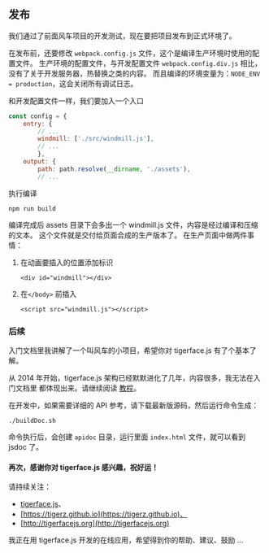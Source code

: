 ## 发布

我们通过了前面风车项目的开发测试，现在要把项目发布到正式环境了。

在发布前，还要修改 `webpack.config.js` 文件，这个是编译生产环境时使用的配置文件。
生产环境的配置文件，与开发配置文件 `webpack.config.div.js` 相比，没有了关于开发服务器，热替换之类的内容。
而且编译的环境变量为：`NODE_ENV = production`，这会关闭所有调试日志。

和开发配置文件一样，我们要加入一个入口
```javascript
const config = {
    entry: {
        // ...
        windmill: ['./src/windmill.js'],
        // ...
        },
    output: {
        path: path.resolve(__dirname, './assets'),
        // ...
```

执行编译
```shell
npm run build
```
编译完成后 assets 目录下会多出一个 windmill.js 文件，内容是经过编译和压缩的文本。
这个文件就是交付给页面合成的生产版本了。
在生产页面中做两件事情：
1. 在动画要插入的位置添加标识

    `<div id="windmill"></div>`

1. 在`</body>` 前插入

    `<script src="windmill.js"></script>`

### 后续

入门文档里我讲解了一个叫风车的小项目，希望你对 tigerface.js 有了个基本了解。

从 2014 年开始，tigerface.js 架构已经默默进化了几年，内容很多，我无法在入门文档里
都体现出来。请继续阅读 [教程](tutorials.html#code.md)。

在开发中，如果需要详细的 API 参考，请下载最新版源码，然后运行命令生成：
```shell
./buildDoc.sh
```
命令执行后，会创建 `apidoc` 目录，运行里面 `index.html` 文件，就可以看到 jsdoc 了。

#### 再次，感谢你对 tigerface.js 感兴趣，祝好运！

请持续关注：
* [tigerface.js](https://github.com/tigerz/tigerface.js)、
* [https://tigerz.github.io](https://tigerz.github.io)、
* [http://tigerfacejs.org](http://tigerfacejs.org)

我正在用 tigerface.js 开发的在线应用，希望得到你的帮助、建议、鼓励 ...